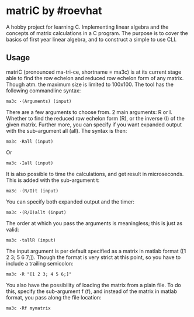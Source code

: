 matriC by #roevhat
==================
A hobby project for learning C. Implementing linear algebra and the concepts of matrix calculations in a C program. The purpose is to cover the basics of first year linear algebra, and to construct a simple to use CLI.

Usage
-----
matriC (pronounced ma-tri-ce, shortname = ma3c) is at its current stage able to find the row echelon and reduced row echelon form of any matrix. Though atm. the maximum size is limited to 100x100.
The tool has the following commandline syntax:

    ma3c -(Arguments) (input)

There are a few arguments to choose from. 2 main arguments: R or I. Whether to find the reduced row echelon form (R), or the inverse (I) of the given matrix. Further more, you can specify if you want expanded output with the sub-argument all (all). The syntax is then:

    ma3c -Rall (input)

Or

    ma3c -Iall (input)

It is also possible to time the calculations, and get result in microseconds. This is added with the sub-argument t:

    ma3c -(R/I)t (input)

You can specify both expanded output and the timer:

    ma3c -(R/I)allt (input)

The order at which you pass the arguments is meaningless; this is just as valid:

    ma3c -tallR (input)

The input argument is per default specified as a matrix in matlab format ([1 2 3; 5 6 7;]).
Though the format is very strict at this point, so you have to include a trailing semicolon:

    ma3c -R "[1 2 3; 4 5 6;]"

You also have the possibility of loading the matrix from a plain file. To do this, specify the sub-argument f (f), and instead of the matrix in matlab format, you pass along the file location:

    ma3c -Rf mymatrix